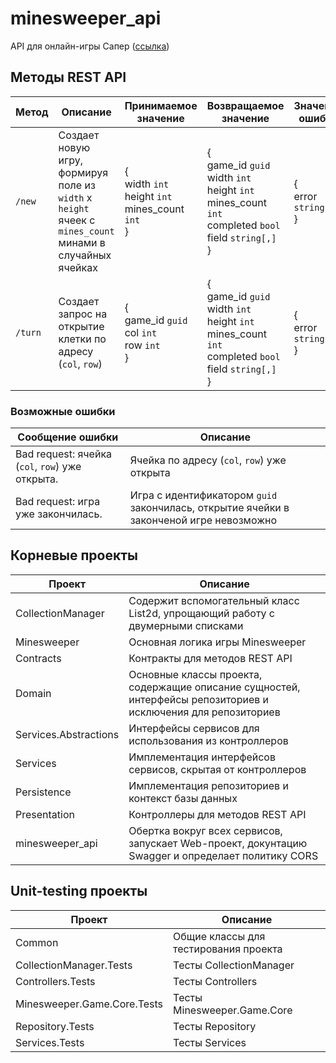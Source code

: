 # minesweeper_api
API для онлайн-игры Сапер ([ссылка](https://minesweeper-test.studiotg.ru/))

## Методы REST API
| Метод | Описание | Принимаемое значение | Возвращаемое значение | Значение ошибки |
| --- | --- | --- | --- | --- |
| `/new` | Создает новую игру, формируя поле из `width` x `height` ячеек с `mines_count` минами в случайных ячейках | {<br />width ```int```<br />height ```int```<br />mines_count ```int```<br />} | {<br />game_id ```guid```<br />width ```int```<br />height ```int```<br />mines_count ```int```<br />completed ```bool```<br />field ```string[,]```<br />} | {<br />error ```string```<br />} |
| `/turn` | Создает запрос на открытие клетки по адресу (```col```, ```row```) | {<br />game_id ```guid```<br />col ```int```<br />row ```int```<br />} | {<br />game_id ```guid```<br />width ```int```<br />height ```int```<br />mines_count ```int```<br />completed ```bool```<br />field ```string[,]```<br />} | {<br />error ```string```<br />} |

### Возможные ошибки
| Сообщение ошибки | Описание |
| --- | --- |
| Bad request: ячейка (```col```, ```row```) уже открыта. | Ячейка по адресу (```col```, ```row```) уже открыта |
| Bad request: игра уже закончилась. | Игра с идентификатором ```guid``` закончилась, открытие ячейки в законченой игре невозможно |

## Корневые проекты
| Проект | Описание |
| --- | --- |
| CollectionManager | Содержит вспомогательный класс List2d, упрощающий работу с двумерными списками |
| Minesweeper | Основная логика игры Minesweeper |
| Contracts | Контракты для методов REST API |
| Domain | Основные классы проекта, содержащие описание сущностей, интерфейсы репозиториев и исключения для репозиториев |
| Services.Abstractions | Интерфейсы сервисов для использования из контроллеров |
| Services | Имплементация интерфейсов сервисов, скрытая от контроллеров |
| Persistence | Имплементация репозиториев и контекст базы данных |
| Presentation | Контроллеры для методов REST API |
| minesweeper_api | Обертка вокруг всех сервисов, запускает Web-проект, докунтацию Swagger и определает политику CORS |

## Unit-testing проекты
| Проект | Описание |
| --- | --- |
| Common | Общие классы для тестирования проекта |
| CollectionManager.Tests | Тесты CollectionManager |
| Controllers.Tests | Тесты Controllers |
| Minesweeper.Game.Core.Tests | Тесты Minesweeper.Game.Core |
| Repository.Tests | Тесты Repository |
| Services.Tests | Тесты Services |

